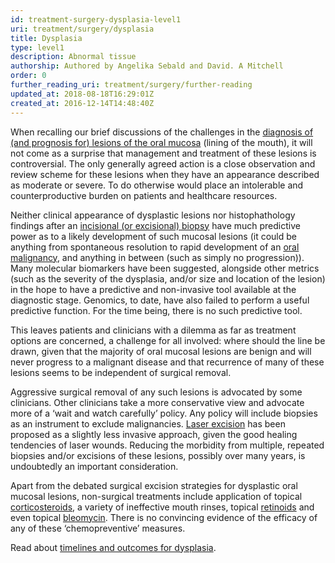```yaml
---
id: treatment-surgery-dysplasia-level1
uri: treatment/surgery/dysplasia
title: Dysplasia
type: level1
description: Abnormal tissue
authorship: Authored by Angelika Sebald and David. A Mitchell
order: 0
further_reading_uri: treatment/surgery/further-reading
updated_at: 2018-08-18T16:29:01Z
created_at: 2016-12-14T14:48:40Z
---
```


<p>When recalling our brief discussions of the challenges in the
    <a href="/diagnosis/a-z/dysplasia">diagnosis of (and prognosis for) lesions of the oral mucosa</a>    (lining of the mouth), it will not come as a surprise that
    management and treatment of these lesions is controversial.
    The only generally agreed action is a close observation and
    review scheme for these lesions when they have an appearance
    described as moderate or severe. To do otherwise would place
    an intolerable and counterproductive burden on patients and
    healthcare resources.</p>
<p>Neither clinical appearance of dysplastic lesions nor histophathology
    findings after an <a href="/diagnosis/tests/biopsy">incisional (or excisional) biopsy</a>    have much predictive power as to a likely development of
    such mucosal lesions (it could be anything from spontaneous
    resolution to rapid development of an <a href="/diagnosis/a-z/cancer/mouth-cancer">oral malignancy</a>,
    and anything in between (such as simply no progression)).
    Many molecular biomarkers have been suggested, alongside
    other metrics (such as the severity of the dysplasia, and/or
    size and location of the lesion) in the hope to have a predictive
    and non-invasive tool available at the diagnostic stage.
    Genomics, to date, have also failed to perform a useful predictive
    function. For the time being, there is no such predictive
    tool.</p>
<p>This leaves patients and clinicians with a dilemma as far as
    treatment options are concerned, a challenge for all involved:
    where should the line be drawn, given that the majority of
    oral mucosal lesions are benign and will never progress to
    a malignant disease and that recurrence of many of these
    lesions seems to be independent of surgical removal.</p>
<p>Aggressive surgical removal of any such lesions is advocated
    by some clinicians. Other clinicians take a more conservative
    view and advocate more of a ‘wait and watch carefully’ policy.
    Any policy will include biopsies as an instrument to exclude
    malignancies. <a href="/treatment/other/extreme-temperatures">Laser excision</a>    has been proposed as a slightly less invasive approach, given
    the good healing tendencies of laser wounds. Reducing the
    morbidity from multiple, repeated biopsies and/or excisions
    of these lesions, possibly over many years, is undoubtedly
    an important consideration.</p>
<p>Apart from the debated surgical excision strategies for dysplastic
    oral mucosal lesions, non-surgical treatments include application
    of topical <a href="/treatment/other/medication/miscellaneous/steroids">corticosteroids</a>,
    a variety of ineffective mouth rinses, topical <a href="/treatment/other/medication/miscellaneous/retinoid">retinoids</a>    and even topical <a href="/treatment/other/medication/miscellaneous/bleomycin">bleomycin</a>.
    There is no convincing evidence of the efficacy of any of
    these ‘chemopreventive’ measures.</p>
<aside>
    <p>Read about <a href="/treatment/timelines/dysplasia">timelines and outcomes for dysplasia</a>.</p>
</aside>
